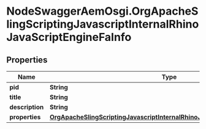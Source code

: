 # NodeSwaggerAemOsgi.OrgApacheSlingScriptingJavascriptInternalRhinoJavaScriptEngineFaInfo

## Properties
Name | Type | Description | Notes
------------ | ------------- | ------------- | -------------
**pid** | **String** |  | [optional] 
**title** | **String** |  | [optional] 
**description** | **String** |  | [optional] 
**properties** | [**OrgApacheSlingScriptingJavascriptInternalRhinoJavaScriptEngineFaProperties**](OrgApacheSlingScriptingJavascriptInternalRhinoJavaScriptEngineFaProperties.md) |  | [optional] 


